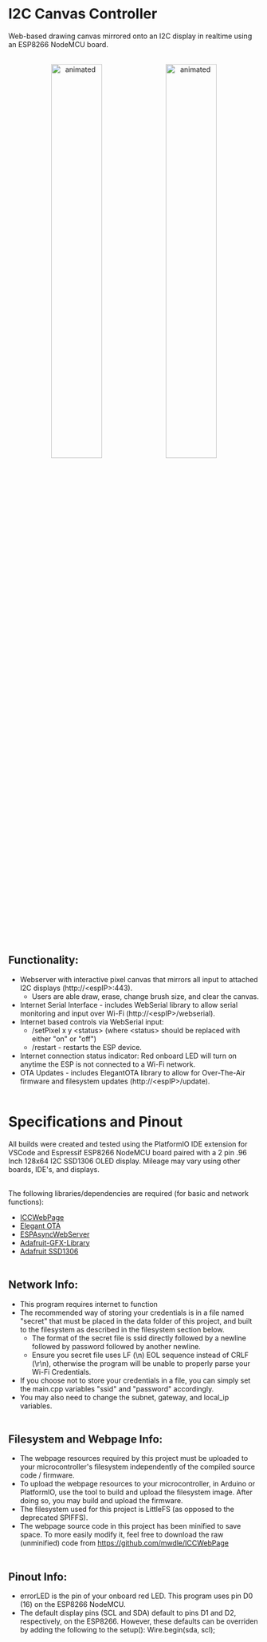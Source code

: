 # I2C Canvas Controller
Web-based drawing canvas mirrored onto an I2C display in realtime using an ESP8266 NodeMCU board.    <br><br>    
<p align="center" float="left">
  <img src="webPage.gif" alt="animated" width="45%"/>
  <img src="display.gif" alt="animated" width="45%"/>
</p>        

## Functionality:
* Webserver with interactive pixel canvas that mirrors all input to attached I2C displays (http://\<espIP\>:443).
  * Users are able draw, erase, change brush size, and clear the canvas.
* Internet Serial Interface - includes WebSerial library to allow serial monitoring and input over Wi-Fi (http://\<espIP\>/webserial).
* Internet based controls via WebSerial input:
    * /setPixel x y \<status\> (where \<status\> should be replaced with either "on" or "off")
    * /restart - restarts the ESP device.
* Internet connection status indicator: Red onboard LED will turn on anytime the ESP is not connected to a Wi-Fi network.
* OTA Updates - includes ElegantOTA library to allow for Over-The-Air firmware and filesystem updates (http://\<espIP\>/update).    <br><br>

# Specifications and Pinout
All builds were created and tested using the PlatformIO IDE extension for VSCode and Espressif ESP8266 NodeMCU board paired with a 2 pin .96 Inch 128x64 I2C SSD1306 OLED display. Mileage may vary using other boards, IDE's, and displays.    <br><br>    

The following libraries/dependencies are required (for basic and network functions):
* [ICCWebPage](https://github.com/mwdle/ICCWebPage)
* [Elegant OTA](https://github.com/ayushsharma82/ElegantOTA)
* [ESPAsyncWebServer](https://github.com/me-no-dev/ESPAsyncWebServer)    
* [Adafruit-GFX-Library](https://github.com/adafruit/Adafruit-GFX-Library)    
* [Adafruit SSD1306](https://github.com/adafruit/Adafruit_SSD1306)    <br><br>

## Network Info:
* This program requires internet to function
* The recommended way of storing your credentials is in a file named "secret" that must be placed in the data folder of this project, and built to the filesystem as described in the filesystem section below.
  * The format of the secret file is ssid directly followed by a newline followed by password followed by another newline.
  * Ensure you secret file uses LF (\\n) EOL sequence instead of CRLF (\\r\\n), otherwise the program will be unable to properly parse your Wi-Fi Credentials.
* If you choose not to store your credentials in a file, you can simply set the main.cpp variables "ssid" and "password" accordingly.
* You may also need to change the subnet, gateway, and local_ip variables.    <br><br>

## Filesystem and Webpage Info:
* The webpage resources required by this project must be uploaded to your microcontroller's filesystem independently of the compiled source code / firmware.
* To upload the webpage resources to your microcontroller, in Arduino or PlatformIO, use the tool to build and upload the filesystem image. After doing so, you may build and upload the firmware.    
* The filesystem used for this project is LittleFS (as opposed to the deprecated SPIFFS).
* The webpage source code in this project has been minified to save space. To more easily modify it, feel free to download the raw (unminified) code from https://github.com/mwdle/ICCWebPage<br><br>

## Pinout Info:
* errorLED is the pin of your onboard red LED. This program uses pin D0 (16) on the ESP8266 NodeMCU.    
* The default display pins (SCL and SDA) default to pins D1 and D2, respectively, on the ESP8266. However, these defaults can be overriden by adding the following to the setup(): Wire.begin(sda, scl);    <br><br>
